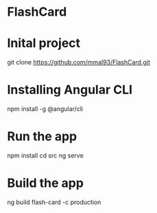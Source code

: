 # FlashCard
# Inital project
git clone https://github.com/mmal93/FlashCard.git

# Installing Angular CLI
npm install -g @angular/cli

# Run the app
npm install
cd src
ng serve

# Build the app
ng build flash-card -c production
